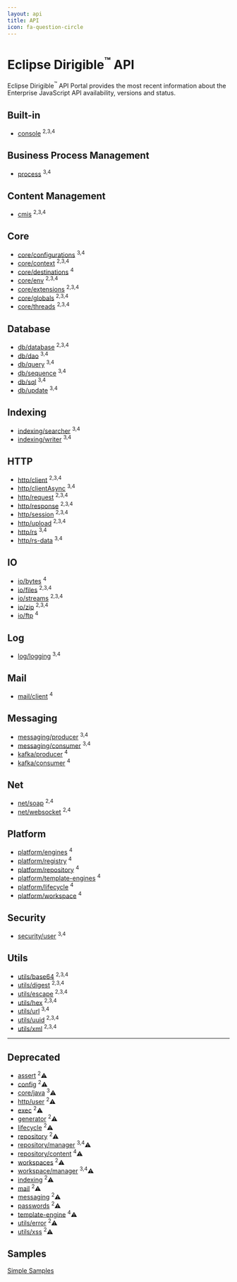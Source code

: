 ```yaml
---
layout: api
title: API
icon: fa-question-circle
---
```


Eclipse Dirigible<sup>&trade;</sup> API
===

Eclipse Dirigible<sup>&trade;</sup> API Portal provides the most recent information about the Enterprise JavaScript API availability, versions and status.


Built-in
---

* [console](console.html) <sup>2,</sup><sup>3,</sup><sup>4</sup>

Business Process Management
---

* [process](bpm_process.html) <sup>3,</sup><sup>4</sup>


Content Management
---

* [cmis](cmis.html) <sup>2,</sup><sup>3,</sup><sup>4</sup>


Core
---

* [core/configurations](core_configurations.html) <sup>3,</sup><sup>4</sup>
* [core/context](core_context.html) <sup>2,</sup><sup>3,</sup><sup>4</sup>
* [core/destinations](core_destinations.html) <sup>4</sup>
* [core/env](core_env.html) <sup>2,</sup><sup>3,</sup><sup>4</sup>
* [core/extensions](core_extensions.html) <sup>2,</sup><sup>3,</sup><sup>4</sup>
* [core/globals](core_globals.html) <sup>2,</sup><sup>3,</sup><sup>4</sup>
* [core/threads](core_threads.html) <sup>2,</sup><sup>3,</sup><sup>4</sup>

Database
---

* [db/database](database.html) <sup>2,</sup><sup>3,</sup><sup>4</sup>
* [db/dao](database_dao.html) <sup>3,</sup><sup>4</sup>
* [db/query](database_query.html) <sup>3,</sup><sup>4</sup>
* [db/sequence](database_sequence.html) <sup>3,</sup><sup>4</sup>
* [db/sql](database_sql.html) <sup>3,</sup><sup>4</sup>
* [db/update](database_update.html) <sup>3,</sup><sup>4</sup>


Indexing
---

* [indexing/searcher](indexing_searcher.html) <sup>3,</sup><sup>4</sup>
* [indexing/writer](indexing_writer.html) <sup>3,</sup><sup>4</sup>


HTTP
---

* [http/client](http_client.html) <sup>2,</sup><sup>3,</sup><sup>4</sup>
* [http/clientAsync](http_client_async.html) <sup>3,</sup><sup>4</sup>
* [http/request](http_request.html) <sup>2,</sup><sup>3,</sup><sup>4</sup>
* [http/response](http_response.html) <sup>2,</sup><sup>3,</sup><sup>4</sup>
* [http/session](http_session.html) <sup>2,</sup><sup>3,</sup><sup>4</sup>
* [http/upload](http_upload.html) <sup>2,</sup><sup>3,</sup><sup>4</sup>
* [http/rs](http_rs.html) <sup>3,</sup><sup>4</sup>
* [http/rs-data](http_rs-data.html) <sup>3,</sup><sup>4</sup>


IO
---

* [io/bytes](io_bytes.html) <sup>4</sup>
* [io/files](io_files.html) <sup>2,</sup><sup>3,</sup><sup>4</sup>
* [io/streams](io_streams.html) <sup>2,</sup><sup>3,</sup><sup>4</sup>
* [io/zip](io_zip.html) <sup>2,</sup><sup>3,</sup><sup>4</sup>
* [io/ftp](io_ftp.html) <sup>4</sup>


Log
---

* [log/logging](log_logging.html) <sup>3,</sup><sup>4</sup>

Mail
---

* [mail/client](mail_client.html) <sup>4</sup>

Messaging
---

* [messaging/producer](messaging_producer.html) <sup>3,</sup><sup>4</sup>
* [messaging/consumer](messaging_consumer.html) <sup>3,</sup><sup>4</sup>
* [kafka/producer](kafka_producer.html) <sup>4</sup>
* [kafka/consumer](kafka_consumer.html) <sup>4</sup>


Net
---

* [net/soap](net_soap.html) <sup>2,</sup><sup>4</sup>
* [net/websocket](net_websocket.html) <sup>2,</sup><sup>4</sup>

Platform
---

* [platform/engines](platform_engines.html) <sup>4</sup>
* [platform/registry](platform_registry.html) <sup>4</sup>
* [platform/repository](platform_repository.html) <sup>4</sup>
* [platform/template-engines](platform_template-engines.html) <sup>4</sup>
* [platform/lifecycle](platform_lifecycle.html) <sup>4</sup>
* [platform/workspace](platform_workspace.html) <sup>4</sup>

Security
---

* [security/user](security_user.html) <sup>3,</sup><sup>4</sup>


Utils
---

* [utils/base64](utils_base64.html) <sup>2,</sup><sup>3,</sup><sup>4</sup>
* [utils/digest](utils_digest.html) <sup>2,</sup><sup>3,</sup><sup>4</sup>
* [utils/escape](utils_error.html) <sup>2,</sup><sup>3,</sup><sup>4</sup>
* [utils/hex](utils_hex.html) <sup>2,</sup><sup>3,</sup><sup>4</sup>
* [utils/url](utils_url.html) <sup>3,</sup><sup>4</sup>
* [utils/uuid](utils_uuid.html) <sup>2,</sup><sup>3,</sup><sup>4</sup>
* [utils/xml](utils_xml.html) <sup>2,</sup><sup>3,</sup><sup>4</sup>


---

Deprecated
---

* [assert](core_assert.html) <sup>2</sup>⚠
* [config](core_config.html) <sup>2</sup>⚠
* [core/java](core_java.html) <sup>3</sup>⚠
* [http/user](http_user.html) <sup>2</sup>⚠
* [exec](exec.html) <sup>2</sup>⚠
* [generator](generator.html) <sup>2</sup>⚠
* [lifecycle](lifecycle.html) <sup>2</sup>⚠
* [repository](repository.html) <sup>2</sup>⚠
* [repository/manager](repository_manager.html) <sup>3,</sup><sup>4</sup>⚠
* [repository/content](repository_content.html) <sup>4</sup>⚠
* [workspaces](workspaces.html) <sup>2</sup>⚠
* [workspace/manager](workspace_manager.html) <sup>3,</sup><sup>4</sup>⚠
* [indexing](indexing.html) <sup>2</sup>⚠
* [mail](mail.html) <sup>2</sup>⚠
* [messaging](messaging.html) <sup>2</sup>⚠
* [passwords](passwords.html) <sup>2</sup>⚠
* [template-engine](core_template-engine.html) <sup>4</sup>⚠
* [utils/error](utils_error.html) <sup>2</sup>⚠
* [utils/xss](utils_xss.html) <sup>2</sup>⚠

Samples
---

[Simple Samples](../samples/index.html)

